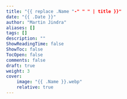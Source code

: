 ```yaml
---
title: "{{ replace .Name "-" " " | title }}"
date: "{{ .Date }}"
author: "Martin Jindra"
aliases: []
tags: []
description: ""
ShowReadingTime: false
ShowToc: false
TocOpen: false
comments: false
draft: true
weight: 3
cover:
    image: "{{ .Name }}.webp"
    relative: true
---
```

